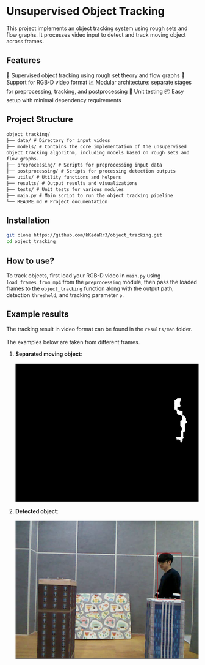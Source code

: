 # Unsupervised Object Tracking

This project implements an object tracking system using rough sets and flow graphs.
It processes video input to detect and track moving object across frames.


## Features

🧠 Supervised object tracking using rough set theory and flow graphs
🎥 Support for RGB-D video format
📈 Modular architecture: separate stages for preprocessing, tracking, and postprocessing
🧪 Unit testing
📦 Easy setup with minimal dependency requirements



## Project Structure

  ```text
  object_tracking/
  ├── data/ # Directory for input videos
  ├── models/ # Contains the core implementation of the unsupervised object tracking algorithm, including models based on rough sets and flow graphs.
  ├── preprocessing/ # Scripts for preprocessing input data
  ├── postprocessing/ # Scripts for processing detection outputs
  ├── utils/ # Utility functions and helpers
  ├── results/ # Output results and visualizations
  ├── tests/ # Unit tests for various modules
  ├── main.py # Main script to run the object tracking pipeline
  └── README.md # Project documentation
  ```

## Installation

  ```bash
  git clone https://github.com/kKedaRr3/object_tracking.git
  cd object_tracking
  ```

## How to use?

To track objects, first load your RGB-D video in `main.py` using `load_frames_from_mp4` from the `preprocessing` module, 
then pass the loaded frames to the `object_tracking` function along with the output path, detection `threshold`, and tracking parameter `p`.

## Example results

The tracking result in video format can be found in the `results/man` folder.<br><br>
The examples below are taken from different frames.


1. **Separated moving object**: <br><br>
![Tracking Example](results/man/dilated_foreground.jpg)

2. **Detected object**: <br><br>
![Tracking Example 2](results/man/detected_object.png)
